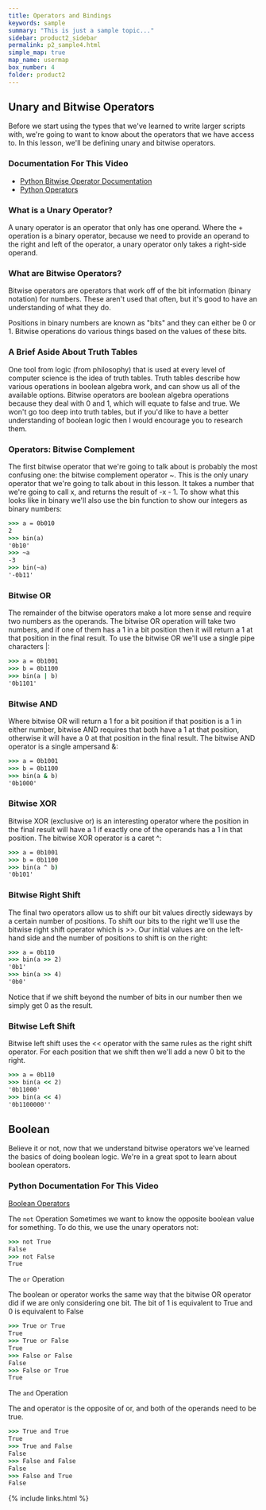 ```yaml
---
title: Operators and Bindings
keywords: sample
summary: "This is just a sample topic..."
sidebar: product2_sidebar
permalink: p2_sample4.html
simple_map: true
map_name: usermap
box_number: 4
folder: product2
---
```


## Unary and Bitwise Operators

Before we start using the types that we've learned to write larger scripts with, we're going to want to know about the operators that we have access to. In this lesson, we'll be defining unary and bitwise operators.

### Documentation For This Video

- [Python Bitwise Operator Documentation](https://wiki.python.org/moin/BitwiseOperators)
- [Python Operators](https://docs.python.org/3/library/operator.html#mapping-operators-to-functions)

### What is a Unary Operator?

A unary operator is an operator that only has one operand. Where the + operation is a binary operator, because we need to provide an operand to the right and left of the operator, a unary operator only takes a right-side operand.

### What are Bitwise Operators?

Bitwise operators are operators that work off of the bit information (binary notation) for numbers. These aren't used that often, but it's good to have an understanding of what they do.

Positions in binary numbers are known as "bits" and they can either be 0 or 1. Bitwise operations do various things based on the values of these bits.

### A Brief Aside About Truth Tables

One tool from logic (from philosophy) that is used at every level of computer science is the idea of truth tables. Truth tables describe how various operations in boolean algebra work, and can show us all of the available options. Bitwise operators are boolean algebra operations because they deal with 0 and 1, which will equate to false and true. We won't go too deep into truth tables, but if you'd like to have a better understanding of boolean logic then I would encourage you to research them.

### Operators: Bitwise Complement

The first bitwise operator that we're going to talk about is probably the most confusing one: the bitwise complement operator ~. This is the only unary operator that we're going to talk about in this lesson. It takes a number that we're going to call x, and returns the result of -x - 1. To show what this looks like in binary we'll also use the bin function to show our integers as binary numbers:

```cmd
>>> a = 0b010
2
>>> bin(a)
'0b10'
>>> ~a
-3
>>> bin(~a)
'-0b11'
```

### Bitwise OR
The remainder of the bitwise operators make a lot more sense and require two numbers as the operands. The bitwise OR operation will take two numbers, and if one of them has a 1 in a bit position then it will return a 1 at that position in the final result. To use the bitwise OR we'll use a single pipe characters |:

```cmd
>>> a = 0b1001
>>> b = 0b1100
>>> bin(a | b)
'0b1101'
```

### Bitwise AND

Where bitwise OR will return a 1 for a bit position if that position is a 1 in either number, bitwise AND requires that both have a 1 at that position, otherwise it will have a 0 at that position in the final result. The bitwise AND operator is a single ampersand &:

```cmd
>>> a = 0b1001
>>> b = 0b1100
>>> bin(a & b)
'0b1000'
```

### Bitwise XOR

Bitwise XOR (exclusive or) is an interesting operator where the position in the final result will have a 1 if exactly one of the operands has a 1 in that position. The bitwise XOR operator is a caret ^:

```cmd
>>> a = 0b1001
>>> b = 0b1100
>>> bin(a ^ b)
'0b101'
```

### Bitwise Right Shift

The final two operators allow us to shift our bit values directly sideways by a certain number of positions. To shift our bits to the right we'll use the bitwise right shift operator which is >>. Our initial values are on the left-hand side and the number of positions to shift is on the right:

```cmd
>>> a = 0b110
>>> bin(a >> 2)
'0b1'
>>> bin(a >> 4)
'0b0'
```

Notice that if we shift beyond the number of bits in our number then we simply get 0 as the result.

### Bitwise Left Shift

Bitwise left shift uses the << operator with the same rules as the right shift operator. For each position that we shift then we'll add a new 0 bit to the right.

```cmd
>>> a = 0b110
>>> bin(a << 2)
'0b11000'
>>> bin(a << 4)
'0b1100000''
```

## Boolean

Believe it or not, now that we understand bitwise operators we've learned the basics of doing boolean logic. We're in a great spot to learn about boolean operators.

### Python Documentation For This Video

[Boolean Operators](https://docs.python.org/3/library/stdtypes.html#boolean-operations-and-or-not)

The `not` Operation
Sometimes we want to know the opposite boolean value for something. To do this, we use the unary operators not:

```cmd
>>> not True
False
>>> not False
True
```

The `or` Operation

The boolean or operator works the same way that the bitwise OR operator did if we are only considering one bit. The bit of 1 is equivalent to True and 0 is equivalent to False

```cmd
>>> True or True
True
>>> True or False
True
>>> False or False
False
>>> False or True
True
```

The `and` Operation

The and operator is the opposite of or, and both of the operands need to be true.

```cmd
>>> True and True
True
>>> True and False
False
>>> False and False
False
>>> False and True
False
```

{% include links.html %}

